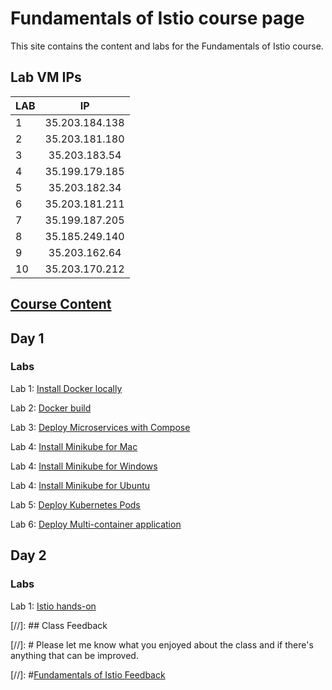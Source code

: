 # Fundamentals of Istio course page 

This site contains the content and labs for the Fundamentals of Istio course. 


## Lab VM IPs
|LAB   |IP
|------|:-----:|
|1      |35.203.184.138      |
|2      |35.203.181.180       |
|3      |35.203.183.54       |
|4      |35.199.179.185       |
|5      |35.203.182.34       |
|6      |35.203.181.211       |
|7      |35.199.187.205       |
|8      |35.185.249.140       |
|9      |35.203.162.64       |
|10     |35.203.170.212

## [Course Content](http://bit.ly/fun-istio-slides)

## Day 1 

### Labs

Lab 1: [Install Docker locally](labs/01-docker-daemon)

Lab 2: [Docker build](labs/02-docker-build/)   

Lab 3: [Deploy Microservices with Compose](labs/03-compose) 

Lab 4: [Install Minikube for Mac](labs/04-minikube-mac)

Lab 4: [Install Minikube for Windows](labs/04-minikube-win)

Lab 4: [Install Minikube for Ubuntu](labs/04-minikube-ubuntu)

Lab 5: [Deploy Kubernetes Pods](labs/05-pods)

Lab 6: [Deploy Multi-container application](labs/06-multi)

## Day 2

### Labs 

Lab 1: [Istio hands-on](labs/07-istio1)

[//]: ## Class Feedback

[//]: # Please let me know what you enjoyed about the class and if there's anything that can be improved. 

[//]: #[Fundamentals of Istio Feedback](http://www.metricsthatmatter.com/student/evaluation.asp?k=16324&i=VC00431505)

